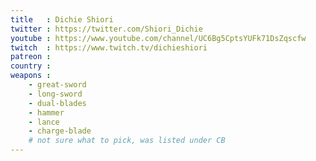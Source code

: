 ```yaml
---
title   : Dichie Shiori
twitter : https://twitter.com/Shiori_Dichie
youtube : https://www.youtube.com/channel/UC6Bg5CptsYUFk71DsZqscfw
twitch  : https://www.twitch.tv/dichieshiori
patreon :
country :
weapons :
    - great-sword
    - long-sword
    - dual-blades
    - hammer
    - lance
    - charge-blade
    # not sure what to pick, was listed under CB
---
```

